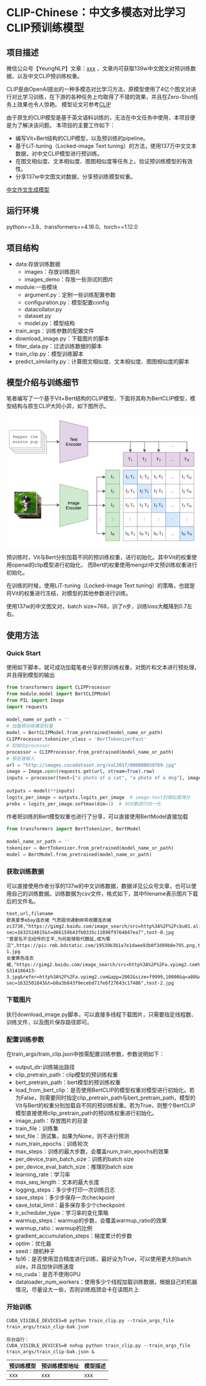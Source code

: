 # CLIP-Chinese：中文多模态对比学习CLIP预训练模型

## 项目描述
微信公众号【YeungNLP】文章：[xxx]() ，文章内可获取139w中文图文对预训练数据，以及中文CLIP预训练权重。

CLIP是由OpenAI提出的一种多模态对比学习方法，原模型使用了4亿个图文对进行对比学习训练，在下游的各种任务上均取得了不错的效果，并且在Zero-Shot任务上效果也令人惊艳。 
模型论文可参考[CLIP]()

由于原生的CLIP模型是基于英文语料训练的，无法在中文任务中使用，本项目便是为了解决该问题。 本项目的主要工作如下：
- 编写Vit+Bert结构的CLIP模型，以及预训练的pipeline。
- 基于LiT-tuning（Locked-image Text tuning）的方法，使用137万中文文本数据，对中文CLIP模型进行预训练。
- 在图文相似度、文本相似度、图图相似度等任务上，验证预训练模型的有效性。
- 分享137w中文图文对数据，分享预训练模型权重。

[中文作文生成模型](#model_share)


## 运行环境
python==3.8、transformers==4.18.0、torch==1.12.0


## 项目结构
- data:存放训练数据
  - images：存放训练图片
  - images_demo：存放一些测试的图片
- module:一些模块
  - argument.py：定制一些训练配置参数
  - configuration.py：模型配置config
  - datacollator.py
  - dataset.py
  - model.py：模型结构
- train_args：训练参数的配置文件
- download_image.py：下载图片的脚本
- filter_data.py：过滤训练数据的脚本
- train_clip.py：模型训练脚本
- predict_similarity.py：计算图文相似度、文本相似度、图图相似度的脚本

## 模型介绍与训练细节
笔者编写了一个基于Vit+Bert结构的CLIP模型，下面将其称为BertCLIP模型，模型结构与原生CLIP大同小异，如下图所示。

![model](images/model.png)

预训练时，Vit与Bert分别加载不同的预训练权重，进行初始化。其中Vit的权重使用openai的clip模型进行初始化，
而Bert的权重使用mengzi中文预训练权重进行初始化。

在训练的时候，使用LiT-tuning（Locked-image Text tuning）的策略，也就是将Vit的权重进行冻结，对模型的其他参数进行训练。

使用137w的中文图文对，batch size=768，训了n步，训练loss大概降到0.7左右。

## 使用方法

### Quick Start
使用如下脚本，就可成功加载笔者分享的预训练权重，对图片和文本进行预处理，并且得到模型的输出
```python
from transformers import CLIPProcessor
from module.model import BertCLIPModel
from PIL import Image
import requests

model_name_or_path = ''
# 加载预训练模型权重
model = BertCLIPModel.from_pretrained(model_name_or_path)
CLIPProcessor.tokenizer_class = 'BertTokenizerFast'
# 初始化processor
processor = CLIPProcessor.from_pretrained(model_name_or_path)
# 预处理输入
url = "http://images.cocodataset.org/val2017/000000039769.jpg"
image = Image.open(requests.get(url, stream=True).raw)
inputs = processor(text=["a photo of a cat", "a photo of a dog"], images=image, return_tensors="pt", padding=True)

outputs = model(**inputs)
logits_per_image = outputs.logits_per_image  # image-text的相似度得分
probs = logits_per_image.softmax(dim=1)  # 对分数进行归一化
```


作者把训练的Bert模型权重也进行了分享，可以直接使用BertModel直接加载
```python
from transformers import BertTokenizer, BertModel

model_name_or_path = ''
tokenizer = BertTokenizer.from_pretrained(model_name_or_path)
model = BertModel.from_pretrained(model_name_or_path)
```


### 获取训练数据
可以直接使用作者分享的137w的中文训练数据，数据详见公众号文章，也可以使用自己的训练数据。训练数据为csv文件，格式如下，其中filename表示图片下载后的文件名。
```
text,url,filename
欧美夏季ebay连衣裙 气质圆领通勤绑带收腰连衣裙 zc3730,"https://gimg2.baidu.com/image_search/src=http%3A%2F%2Fcbu01.alicdn.com%2Fimg%2Fibank%2F2020%2F527%2F038%2F17187830725_1528924397.220x220.jpg&refer=http%3A%2F%2Fcbu01.alicdn.com&app=2002&size=f9999,10000&q=a80&n=0&g=0n&fmt=jpeg?sec=1632524815&t=d66159b43fb0335c11898f9764847ea7",test-0.jpg
"曾是名不见经传的王平,为何能够取代魏延,成为蜀汉",https://pic.rmb.bdstatic.com/19539b3b1a7e1daee93b0f3d99b8e795.png,test-1.jpg
女童黄色连衣裙,"https://gimg2.baidu.com/image_search/src=http%3A%2F%2Fa.vpimg2.com%2Fupload%2Fmerchandise%2F227958%2FLYQ-S314186413-3.jpg&refer=http%3A%2F%2Fa.vpimg2.com&app=2002&size=f9999,10000&q=a80&n=0&g=0n&fmt=jpeg?sec=1632501843&t=b0a3b843f9ecebd71fe6f27643c17486",test-2.jpg
```

### 下载图片
执行download_image.py脚本，可以直接多线程下载图片，只需要指定线程数、训练文件，以及图片保存路径即可。

### 配置训练参数
在train_args/train_clip.json中按需配置训练参数，参数说明如下：
- output_dir:训练输出路径
- clip_pretrain_path：clip模型的预训练权重
- bert_pretrain_path：bert模型的预训练权重
- load_from_bert_clip：是否使用BertCLIP的模型权重对模型进行初始化。若为False，则需要同时指定clip_pretrain_path与bert_pretrain_path，模型的Vit与Bert的权重分别加载自不同的预训练权重。若为True，则整个BertCLIP模型直接使用clip_pretrain_path的预训练权重进行初始化。
- image_path：存放图片的目录
- train_file：训练集
- test_file：测试集，如果为None，则不进行预测
- num_train_epochs：训练轮次
- max_steps：训练的最大步数，会覆盖num_train_epochs的效果
- per_device_train_batch_size：训练的batch size
- per_device_eval_batch_size：推理的batch size
- learning_rate：学习率
- max_seq_length：文本的最大长度
- logging_steps：多少步打印一次训练日志
- save_steps：多少步保存一次checkpoint
- save_total_limit：最多保存多少个checkpoint
- lr_scheduler_type：学习率的变化策略
- warmup_steps：warmup的步数，会覆盖warmup_ratio的效果
- warmup_ratio：warmup的比例
- gradient_accumulation_steps：梯度累计的步数
- optim：优化器
- seed：随机种子
- fp16：是否使用混合精度进行训练，最好设为True，可以使用更大的batch size，并且加快训练速度
- no_cuda：是否不使用GPU
- dataloader_num_workers：使用多少个线程加载训练数据，根据自己的机器情况，尽量设大一些，否则训练瓶颈会卡在读图片上


### 开始训练
```
CUDA_VISIBLE_DEVICES=0 python train_clip.py --train_args_file train_args/train_clip-bak.json

后台运行：
CUDA_VISIBLE_DEVICES=0 nohup python train_clip.py --train_args_file train_args/train_clip-bak.json &
```





| 预训练模型  | 预训练模型地址 |模型描述|
|--------|------|--------|
| xxx    |xxx |xxx|


